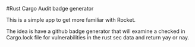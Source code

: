 #Rust Cargo Audit badge generator


This is a simple app to get more familiar with Rocket.

The idea is have a github badge generator that will examine a checked in Cargo.lock file for vulnerabilities in the rust sec data and return yay or nay.